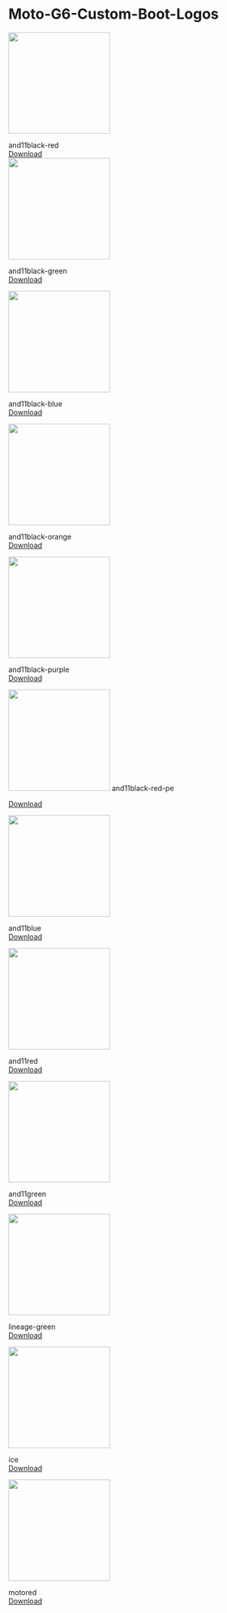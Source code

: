 # Moto-G6-Custom-Boot-Logos
 <img src="/photos/and11black-red.png" width=200>
 
 and11black-red  
[Download](https://github.com/Broly1/Moto-G6-Custom-Boot-Logos/raw/main/and11black-red.zip)  
 <img src="/photos/and11black-green.png" width=200>
 
 and11black-green  
[Download](https://github.com/Broly1/Moto-G6-Custom-Boot-Logos/raw/main/and11black-green.zip)  

 <img src="/photos/and11black-blue.png" width=200>
 
 and11black-blue  
[Download](https://github.com/Broly1/Moto-G6-Custom-Boot-Logos/raw/main/and11black-blue.zip)  

 <img src="/photos/and11black-orange.png" width=200>
 
 and11black-orange  
[Download](https://github.com/Broly1/Moto-G6-Custom-Boot-Logos/raw/main/and11black-orange.zip)


 <img src="/photos/and11black-purple.png" width=200>
 
 and11black-purple  
[Download](https://github.com/Broly1/Moto-G6-Custom-Boot-Logos/raw/main/and11black-purple.zip)  


  
 <img src="/photos/and11black-red-pe.png" width=200>
 and11black-red-pe  
 
[Download](https://github.com/Broly1/Moto-G6-Custom-Boot-Logos/raw/main/and11black-red-pe.png.zip)

 <img src="/photos/and11-blue.png" width=200>
 
and11blue  
[Download](https://github.com/Broly1/Moto-G6-Custom-Boot-Logos/raw/main/and11blue.zip)  

 <img src="/photos/and11-red.png" width=200>
 
and11red  
[Download](https://github.com/Broly1/Moto-G6-Custom-Boot-Logos/raw/main/and11red.zip)  

 <img src="/photos/yug7.png" width=200>
 
and11green  
[Download](https://github.com/Broly1/Moto-G6-Custom-Boot-Logos/raw/main/and11green.zip)  


 <img src="/photos/lineage-green.png" width=200>
 
lineage-green  
[Download](https://github.com/Broly1/Moto-G6-Custom-Boot-Logos/raw/main/lineage-green.zip)      

 <img src="/photos/ice.png" width=200>
 
ice   
[Download](https://github.com/Broly1/Moto-G6-Custom-Boot-Logos/raw/main/iceland.zip)  

 <img src="/photos/motored.png" width=200>
 
motored   
[Download](https://github.com/Broly1/Moto-G6-Custom-Boot-Logos/raw/main/moto-red.zip)    
  
